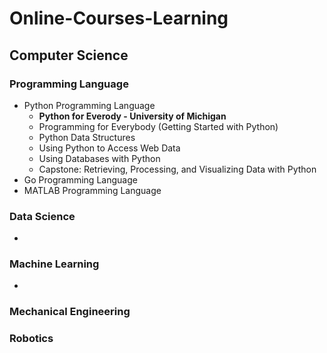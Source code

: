 # Online-Courses-Learning

## Computer Science

### Programming Language
* Python Programming Language
    * <b> Python for Everody - University of Michigan </b>
	* Programming for Everybody (Getting Started with Python)
	* Python Data Structures
	* Using Python to Access Web Data
	* Using Databases with Python
	* Capstone: Retrieving, Processing, and Visualizing Data with Python
* Go Programming Language
* MATLAB Programming Language

### Data Science
- 

### Machine Learning
- 

### Mechanical Engineering

### Robotics

